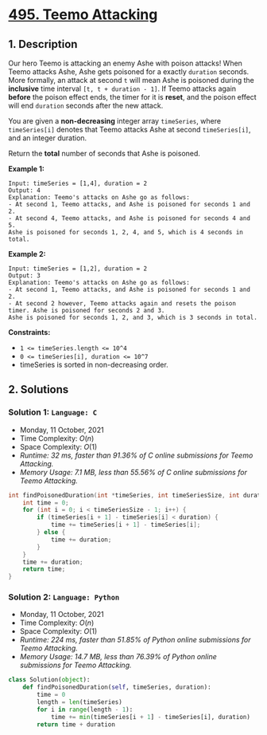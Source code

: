 # [495. Teemo Attacking](https://leetcode.com/problems/teemo-attacking)

## 1. Description

Our hero Teemo is attacking an enemy Ashe with poison attacks! When Teemo attacks Ashe, Ashe gets poisoned for a exactly `duration` seconds. More formally, an attack at second `t` will mean Ashe is poisoned during the **inclusive** time interval `[t, t + duration - 1]`. If Teemo attacks again **before** the poison effect ends, the timer for it is **reset**, and the poison effect will end `duration` seconds after the new attack.

You are given a **non-decreasing** integer array `timeSeries`, where `timeSeries[i]` denotes that Teemo attacks Ashe at second `timeSeries[i]`, and an integer duration.

Return the **total** number of seconds that Ashe is poisoned.

**Example 1:**

```
Input: timeSeries = [1,4], duration = 2
Output: 4
Explanation: Teemo's attacks on Ashe go as follows:
- At second 1, Teemo attacks, and Ashe is poisoned for seconds 1 and 2.
- At second 4, Teemo attacks, and Ashe is poisoned for seconds 4 and 5.
Ashe is poisoned for seconds 1, 2, 4, and 5, which is 4 seconds in total.
```

**Example 2:**

```
Input: timeSeries = [1,2], duration = 2
Output: 3
Explanation: Teemo's attacks on Ashe go as follows:
- At second 1, Teemo attacks, and Ashe is poisoned for seconds 1 and 2.
- At second 2 however, Teemo attacks again and resets the poison timer. Ashe is poisoned for seconds 2 and 3.
Ashe is poisoned for seconds 1, 2, and 3, which is 3 seconds in total.
```

**Constraints:**

- `1 <= timeSeries.length <= 10^4`
- `0 <= timeSeries[i], duration <= 10^7`
- timeSeries is sorted in non-decreasing order.

## 2. Solutions

### Solution 1: `Language: C`

- Monday, 11 October, 2021
- Time Complexity: $O(n)$
- Space Complexity: $O(1)$
- *Runtime: 32 ms, faster than 91.36% of C online submissions for Teemo Attacking.*
- *Memory Usage: 7.1 MB, less than 55.56% of C online submissions for Teemo Attacking.*

```C
int findPoisonedDuration(int *timeSeries, int timeSeriesSize, int duration) {
    int time = 0;
    for (int i = 0; i < timeSeriesSize - 1; i++) {
        if (timeSeries[i + 1] - timeSeries[i] < duration) {
            time += timeSeries[i + 1] - timeSeries[i];
        } else {
            time += duration;
        }
    }
    time += duration;
    return time;
}
```

### Solution 2: `Language: Python`

- Monday, 11 October, 2021
- Time Complexity: $O(n)$
- Space Complexity: $O(1)$
- *Runtime: 224 ms, faster than 51.85% of Python online submissions for Teemo Attacking.*
- *Memory Usage: 14.7 MB, less than 76.39% of Python online submissions for Teemo Attacking.*

```python
class Solution(object):
    def findPoisonedDuration(self, timeSeries, duration):
        time = 0
        length = len(timeSeries)
        for i in range(length - 1):
            time += min(timeSeries[i + 1] - timeSeries[i], duration)
        return time + duration
```
